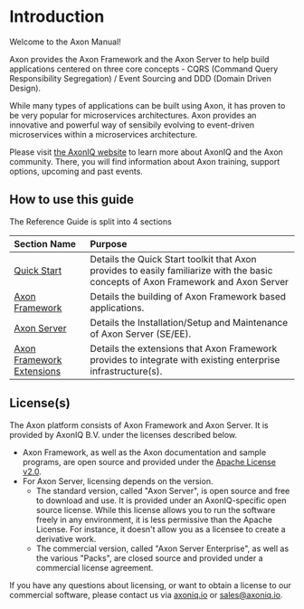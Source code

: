 # Introduction

Welcome to the Axon Manual!

Axon provides the Axon Framework and the Axon Server to help build applications centered on three core concepts - CQRS \(Command Query Responsibility Segregation\) / Event Sourcing and DDD \(Domain Driven Design\).

While many types of applications can be built using Axon, it has proven to be very popular for microservices architectures. Axon provides an innovative and powerful way of sensibily evolving to event-driven microservices within a microservices architecture.

Please visit [the AxonIQ website](https://axoniq.io/) to learn more about AxonIQ and the Axon community. There, you will find information about Axon training, support options, upcoming and past events.

## How to use this guide

The Reference Guide is split into 4 sections

| Section Name | Purpose |
| :--- | :--- |
| [Quick Start](getting-started/quick-start.md) | Details the Quick Start toolkit that Axon provides to easily familiarize with the basic concepts of Axon Framework and Axon Server |
| [Axon Framework](axon-framework/introduction.md) | Details the building of Axon Framework based applications. |
| [Axon Server](axon-server/introduction.md) | Details the Installation/Setup and Maintenance of Axon Server \(SE/EE\). |
| [Axon Framework Extensions](release-notes/axon-framework-extensions.md) | Details the extensions that Axon Framework provides to integrate with existing enterprise infrastructure\(s\). |

## License\(s\)

The Axon platform consists of Axon Framework and Axon Server. It is provided by AxonIQ B.V. under the licenses described below.

* Axon Framework, as well as the Axon documentation and sample programs, are open source and provided under the [Apache License v2.0](http://www.apache.org/licenses/LICENSE-2.0).
* For Axon Server, licensing depends on the version.
  * The standard version, called "Axon Server", is open source and free to download and use. It is provided under an AxonIQ-specific open source license. While this license allows you to run the software freely in any environment, it is less permissive than the Apache License. For instance, it doesn't allow you as a licensee to create a derivative work.
  * The commercial version, called "Axon Server Enterprise", as well as the various "Packs", are closed source and provided under a commercial license agreement.

If you have any questions about licensing, or want to obtain a license to our commercial software, please contact us via [axoniq.io](https://axoniq.io) or [sales@axoniq.io](mailto:sales@axoniq.io).
